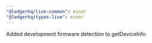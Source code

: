 ```yaml
---
"@ledgerhq/live-common": minor
"@ledgerhq/types-live": minor
---
```


Added development firmware detection to getDeviceInfo
